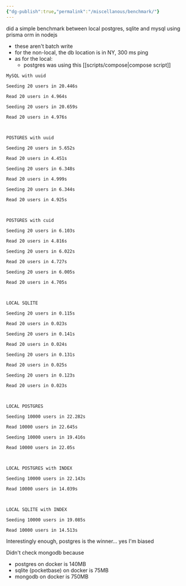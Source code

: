 ```yaml
---
{"dg-publish":true,"permalink":"/miscellanous/benchmark/"}
---
```



did a simple benchmark between local postgres, sqlite and mysql using prisma orm in nodejs
- these aren't batch write
- for the non-local, the db location is in NY, 300 ms ping 
- as for the local:
	- postgres was using this [[scripts/compose\|compose script]]

```
MySQL with uuid

Seeding 20 users in 20.446s

Read 20 users in 4.964s

Seeding 20 users in 20.659s

Read 20 users in 4.976s

  

POSTGRES with uuid

Seeding 20 users in 5.652s

Read 20 users in 4.451s

Seeding 20 users in 6.348s

Read 20 users in 4.999s

Seeding 20 users in 6.344s

Read 20 users in 4.925s

  

POSTGRES with cuid

Seeding 20 users in 6.103s

Read 20 users in 4.816s

Seeding 20 users in 6.022s

Read 20 users in 4.727s

Seeding 20 users in 6.005s

Read 20 users in 4.705s

  

LOCAL SQLITE

Seeding 20 users in 0.115s

Read 20 users in 0.023s

Seeding 20 users in 0.141s

Read 20 users in 0.024s

Seeding 20 users in 0.131s

Read 20 users in 0.025s

Seeding 20 users in 0.123s

Read 20 users in 0.023s

  

LOCAL POSTGRES

Seeding 10000 users in 22.282s

Read 10000 users in 22.645s

Seeding 10000 users in 19.416s

Read 10000 users in 22.05s

  

LOCAL POSTGRES with INDEX

Seeding 10000 users in 22.143s

Read 10000 users in 14.039s

  

LOCAL SQLITE with INDEX

Seeding 10000 users in 19.085s

Read 10000 users in 14.513s
```

Interestingly enough, postgres is the winner... yes I'm biased

Didn't check mongodb because
- postgres on docker is 140MB
- sqlite (pocketbase) on docker is 75MB
- mongodb on docker is 750MB
